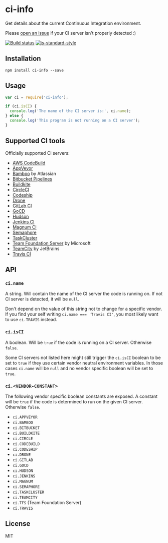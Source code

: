 # ci-info

Get details about the current Continuous Integration environment.

Please [open an issue](https://github.com/watson/ci-info/issues) if your
CI server isn't properly detected :)

[![Build status](https://travis-ci.org/watson/ci-info.svg?branch=master)](https://travis-ci.org/watson/ci-info)
[![js-standard-style](https://img.shields.io/badge/code%20style-standard-brightgreen.svg?style=flat)](https://github.com/feross/standard)

## Installation

```
npm install ci-info --save
```

## Usage

```js
var ci = require('ci-info');

if (ci.isCI) {
  console.log('The name of the CI server is:', ci.name);
} else {
  console.log('This program is not running on a CI server');
}
```

## Supported CI tools

Officially supported CI servers:

* [AWS CodeBuild](https://aws.amazon.com/codebuild/)
* [AppVeyor](http://www.appveyor.com)
* [Bamboo](https://www.atlassian.com/software/bamboo) by Atlassian
* [Bitbucket Pipelines](https://bitbucket.org/product/features/pipelines)
* [Buildkite](https://buildkite.com)
* [CircleCI](http://circleci.com)
* [Codeship](https://codeship.com)
* [Drone](https://drone.io)
* [GitLab CI](https://about.gitlab.com/gitlab-ci/)
* [GoCD](https://www.go.cd/)
* [Hudson](http://hudson-ci.org)
* [Jenkins CI](https://jenkins-ci.org)
* [Magnum CI](https://magnum-ci.com)
* [Semaphore](https://semaphoreci.com)
* [TaskCluster](http://docs.taskcluster.net)
* [Team Foundation Server](https://www.visualstudio.com/en-us/products/tfs-overview-vs.aspx) by Microsoft
* [TeamCity](https://www.jetbrains.com/teamcity/) by JetBrains
* [Travis CI](http://travis-ci.org)

## API

### `ci.name`

A string. Will contain the name of the CI server the code is running on.
If not CI server is detected, it will be `null`.

Don't depend on the value of this string not to change for a specific
vendor. If you find your self writing `ci.name === 'Travis CI'`, you
most likely want to use `ci.TRAVIS` instead.

### `ci.isCI`

A boolean. Will be `true` if the code is running on a CI server.
Otherwise `false`.

Some CI servers not listed here might still trigger the `ci.isCI`
boolean to be set to `true` if they use certain vendor neutral
environment variables. In those cases `ci.name` will be `null` and no
vendor specific boolean will be set to `true`.

### `ci.<VENDOR-CONSTANT>`

The following vendor specific boolean constants are exposed. A constant
will be `true` if the code is determined to run on the given CI server.
Otherwise `false`.

* `ci.APPVEYOR`
* `ci.BAMBOO`
* `ci.BITBUCKET`
* `ci.BUILDKITE`
* `ci.CIRCLE`
* `ci.CODEBUILD`
* `ci.CODESHIP`
* `ci.DRONE`
* `ci.GITLAB`
* `ci.GOCD`
* `ci.HUDSON`
* `ci.JENKINS`
* `ci.MAGNUM`
* `ci.SEMAPHORE`
* `ci.TASKCLUSTER`
* `ci.TEAMCITY`
* `ci.TFS` (Team Foundation Server)
* `ci.TRAVIS`

## License

MIT
